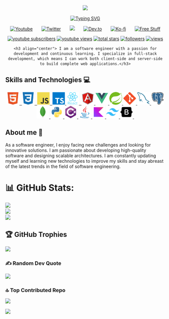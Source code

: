 <div id="header" align="center">
    <img src="https://cdn.discordapp.com/attachments/1081303981244030997/1081308802671984670/rich.vrc_handsome_man_streamer_programmer_8k_2_53a930fb-f312-4518-b1c5-0ef00d462d20.png" width="200" />
    <p align="center">
  <a href="https://github.com/RicharRomero123">
<a href="https://git.io/typing-svg"><img src="https://readme-typing-svg.demolab.com?font=Fira+Code&weight=600&size=24&pause=1000&color=14DB7C&background=1FC33300&center=true&width=435&lines=Full+Stack+Dev+2%2B+years+of+web+;Experience+in+UX%2FUI+design;+Always+learning!" alt="Typing SVG" /></a>
</p><p align="center">
  <a href="https://www.youtube.com/c/DevProTips"><img width="32px" alt="Youtube" title="Youtube" src="https://i.imgur.com/qiXu7b2.png"/></a>
  &#8287;&#8287;&#8287;&#8287;&#8287;
  <a href="https://twitter.com/DenverCoder1"><img width="32px" alt="Twitter" title="Twitter" src="https://i.imgur.com/OXZM1L6.png"/></a>
  &#8287;&#8287;&#8287;&#8287;&#8287;
  <a href="https://discord.gg/fPrdqh3Zfu" alt="Discord" title="Dev Pro Tips Discord Server"><img width="32px" src="https://i.imgur.com/OViZO8J.png"/></a>
  &#8287;&#8287;&#8287;&#8287;&#8287;
  <a href="https://dev.to/denvercoder1"><img width="32px" alt="Dev.to" title="DenverCoder1 Dev.to" src="https://i.imgur.com/mVm29vK.png"></a>
  &#8287;&#8287;&#8287;&#8287;&#8287;
  <a href="https://ko-fi.com/jlawrence"><img width="32px" alt="Ko-fi" title="Buy me a coffee" src="https://i.imgur.com/PpLeD3K.png"/></a>
  &#8287;&#8287;&#8287;&#8287;&#8287;
  <a href="http://eyl327.mywebcommunity.org/promos/"><img width="32px" alt="Free Stuff" title="Free gifts for you" src="https://i.imgur.com/0uVwkoZ.png"/></a>
</p><p align="center">
  <a href="https://www.youtube.com/c/DevProTips?sub_confirmation=1">
    <img alt="youtube subscribers" title="Subscribe to my YouTube channel" src="https://freshidea.com/jonah/app/youtube-stats-badges/subscribers-badge.php"/></a>
  <a href="https://www.youtube.com/c/DevProTips">
    <img alt="youtube views" title="YouTube views" src="https://freshidea.com/jonah/app/youtube-stats-badges/view-count-badge.php"/></a> 
  <a href="https://github.com/DenverCoder1?tab=repositories&sort=stargazers">
    <img alt="total stars" title="Total stars on GitHub" src="https://custom-icon-badges.demolab.com/github/stars/DenverCoder1?color=55960c&style=for-the-badge&labelColor=488207&logo=star"/></a>
  <a href="https://github.com/DenverCoder1?tab=followers">
    <img alt="followers" title="Follow me on Github" src="https://custom-icon-badges.demolab.com/github/followers/DenverCoder1?color=236ad3&labelColor=1155ba&style=for-the-badge&logo=person-add&label=Follow&logoColor=white"/></a>
  <a href="https://github.com/DenverCoder1/Simple-View-Counter">
    <img alt="views" title="GitHub profile views" src="https://freshidea.com/jonah/app/DenverCoder1-profile-views"/></a>
</p>

    <h3 align="center"> I am a software engineer with a passion for development and continuous learning. I specialize in full-stack development, which means I can work both client-side and server-side to build complete web applications.</h3>
</div>


## Skills and Technologies 💻
<div class="iconos" style="text-align: center;">
<div>
        <a href="https://lenguajehtml.com/">
        <img src="https://github.com/devicons/devicon/blob/master/icons/html5/html5-original.svg" title="HTML5" alt="HTML" width="40" height="40"/>&nbsp;
         </a>
          <a href="https://lenguajecss.com/">   
        <img src="https://github.com/devicons/devicon/blob/master/icons/css3/css3-plain.svg"  title="CSS3" alt="CSS" width="40" height="40"/>&nbsp;
             </a>
         <a href="https://www.javascript.com/">
        <img src="https://github.com/devicons/devicon/blob/master/icons/javascript/javascript-original.svg" title="JavaScript" alt="JavaScript" width="40" height="40"/>&nbsp;
              </a>
         <a href="https://www.typescriptlang.org/">
        <img src="https://github.com/devicons/devicon/blob/master/icons/typescript/typescript-plain.svg" title="Git" **alt="Git" width="40" height="40"/>
              </a>
         <a href="https://es.react.dev/">
        <img src="https://github.com/devicons/devicon/blob/master/icons/react/react-original-wordmark.svg" title="React" alt="React" width="40" height="40"/>&nbsp;
              </a>
        <a href="https://angular.io/">
        <img src="https://github.com/devicons/devicon/blob/master/icons/angularjs/angularjs-original.svg" title="Git" **alt="Git" width="40" height="40"/>
         </a>
         <a href="https://vuejs.org/">
        <img src="https://github.com/devicons/devicon/blob/master/icons/vuejs/vuejs-original.svg" title="Git" **alt="Git" width="40" height="40"/>
              </a>
         <a href="https://spring.io/">
        <img src="https://github.com/devicons/devicon/blob/master/icons/spring/spring-original.svg" title="Git" **alt="Git" width="40" height="40"/>
              </a>
         <a href="https://git-scm.com/">
        <img src="https://github.com/devicons/devicon/blob/master/icons/git/git-original.svg" title="Git" **alt="Git" width="40" height="40"/>
              </a>
         <a href="https://www.mysql.com/">
        <img src="https://github.com/devicons/devicon/blob/master/icons/mysql/mysql-plain.svg" title="Git" **alt="Git" width="40" height="40"/>
              </a>
         <a href="https://www.postgresql.org/">
        <img src="https://github.com/devicons/devicon/blob/master/icons/postgresql/postgresql-original.svg" title="Git" **alt="Git" width="40" height="40"/>
              </a>
         <a href="https://www.mongodb.com/">
        <img src="https://github.com/devicons/devicon/blob/master/icons/mongodb/mongodb-original.svg" title="Git" **alt="Git" width="40" height="40"/>
              </a>
         <a href="https://www.python.org/">
        <img src="https://github.com/devicons/devicon/blob/master/icons/python/python-original.svg" title="Git" **alt="Git" width="40" height="40"/>
              </a>
         <a href="https://learn.microsoft.com/en-us/dotnet/csharp/tour-of-csharp/">
        <img src="https://github.com/devicons/devicon/blob/master/icons/csharp/csharp-original.svg" title="Git" **alt="Git" width="40" height="40"/>
              </a>
         <a href="https://www.java.com/es/">
        <img src="https://github.com/devicons/devicon/blob/master/icons/java/java-original.svg" title="Git" **alt="Git" width="40" height="40"/>
              </a>
         <a href="https://angular.io/">
        <img src="https://github.com/devicons/devicon/blob/master/icons/kotlin/kotlin-original.svg" title="Git" **alt="Git" width="40" height="40"/>
              </a>
         <a href="https://angular.io/">
        <img src="https://github.com/devicons/devicon/blob/master/icons/tailwindcss/tailwindcss-plain.svg" title="Git" **alt="Git" width="40" height="40"/>
              </a>
         <a href="https://developer.android.com/?hl=es-419">
        <img src="https://github.com/devicons/devicon/blob/master/icons/bootstrap/bootstrap-plain.svg" title="Bootstrap" alt="Bootstrap" width="40" height="40"/>&nbsp;
              </a>
      </div>
      </div>

## About me 👤

As a software engineer, I enjoy facing new challenges and looking for innovative solutions. I am passionate about developing high-quality software and designing scalable architectures. I am constantly updating myself and learning new technologies to improve my skills and stay abreast of the latest trends in the field of software engineering.

# 📊 GitHub Stats:
![](https://github-readme-stats.vercel.app/api?username=RicharRomero123&theme=dark&hide_border=false&include_all_commits=true&count_private=true)<br/>
![](https://github-readme-streak-stats.herokuapp.com/?user=RicharRomero123&theme=dark&hide_border=false)<br/>
![](https://github-readme-stats.vercel.app/api/top-langs/?username=RicharRomero123&theme=dark&hide_border=false&include_all_commits=true&count_private=true&layout=compact)

## 🏆 GitHub Trophies
![](https://github-profile-trophy.vercel.app/?username=RicharRomero123&theme=radical&no-frame=false&no-bg=false&margin-w=4)

### ✍️ Random Dev Quote
![](https://quotes-github-readme.vercel.app/api?type=horizontal&theme=radical)

### 🔝 Top Contributed Repo
![](https://github-contributor-stats.vercel.app/api?username=RicharRomero123&limit=5&theme=dark&combine_all_yearly_contributions=true)


[![](https://visitcount.itsvg.in/api?id=RicharRomero123&icon=0&color=0)](https://visitcount.itsvg.in)



